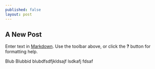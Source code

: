 ```yaml
---
published: false
layout: post
---
```


## A New Post

Enter text in [Markdown](http://daringfireball.net/projects/markdown/). Use the toolbar above, or click the **?** button for formatting help.

Blub Blubbid blubdfsdfjkldsajf lsdkafj fdsaf 
